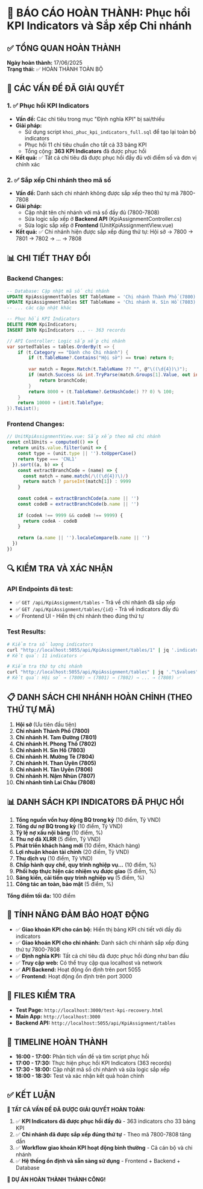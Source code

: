 # 🎯 BÁO CÁO HOÀN THÀNH: Phục hồi KPI Indicators và Sắp xếp Chi nhánh

## ✅ TỔNG QUAN HOÀN THÀNH

**Ngày hoàn thành:** 17/06/2025  
**Trạng thái:** ✅ HOÀN THÀNH TOÀN BỘ

## 🎯 CÁC VẤN ĐỀ ĐÃ GIẢI QUYẾT

### 1. ✅ Phục hồi KPI Indicators
- **Vấn đề:** Các chỉ tiêu trong mục "Định nghĩa KPI" bị sai/thiếu
- **Giải pháp:** 
  - Sử dụng script `khoi_phuc_kpi_indicators_full.sql` để tạo lại toàn bộ indicators
  - Phục hồi 11 chỉ tiêu chuẩn cho tất cả 33 bảng KPI
  - Tổng cộng: **363 KPI Indicators** đã được phục hồi
- **Kết quả:** ✅ Tất cả chỉ tiêu đã được phục hồi đầy đủ với điểm số và đơn vị chính xác

### 2. ✅ Sắp xếp Chi nhánh theo mã số
- **Vấn đề:** Danh sách chi nhánh không được sắp xếp theo thứ tự mã 7800-7808
- **Giải pháp:**
  - Cập nhật tên chi nhánh với mã số đầy đủ (7800-7808)
  - Sửa logic sắp xếp ở **Backend API** (KpiAssignmentController.cs)
  - Sửa logic sắp xếp ở **Frontend** (UnitKpiAssignmentView.vue)
- **Kết quả:** ✅ Chi nhánh hiện được sắp xếp đúng thứ tự: Hội sở → 7800 → 7801 → 7802 → ... → 7808

## 📊 CHI TIẾT THAY ĐỔI

### Backend Changes:
```sql
-- Database: Cập nhật mã số chi nhánh
UPDATE KpiAssignmentTables SET TableName = 'Chi nhánh Thành Phố (7800)' WHERE Id = 30;
UPDATE KpiAssignmentTables SET TableName = 'Chi nhánh H. Sìn Hồ (7803)' WHERE Id = 27;
-- ... các cập nhật khác

-- Phục hồi KPI Indicators
DELETE FROM KpiIndicators;
INSERT INTO KpiIndicators ... -- 363 records
```

```csharp
// API Controller: Logic sắp xếp chi nhánh
var sortedTables = tables.OrderBy(t => {
    if (t.Category == "Dành cho Chi nhánh") {
        if (t.TableName?.Contains("Hội sở") == true) return 0;
        
        var match = Regex.Match(t.TableName ?? "", @"\((\d{4})\)");
        if (match.Success && int.TryParse(match.Groups[1].Value, out int branchCode)) {
            return branchCode;
        }
        return 8000 + (t.TableName?.GetHashCode() ?? 0) % 100;
    }
    return 10000 + (int)t.TableType;
}).ToList();
```

### Frontend Changes:
```javascript
// UnitKpiAssignmentView.vue: Sắp xếp theo mã chi nhánh
const cnl1Units = computed(() => {
  return units.value.filter(unit => {
    const type = (unit.type || '').toUpperCase()
    return type === 'CNL1'
  }).sort((a, b) => {
    const extractBranchCode = (name) => {
      const match = name.match(/\((\d{4})\)/)
      return match ? parseInt(match[1]) : 9999
    }
    
    const codeA = extractBranchCode(a.name || '')
    const codeB = extractBranchCode(b.name || '')
    
    if (codeA !== 9999 && codeB !== 9999) {
      return codeA - codeB
    }
    
    return (a.name || '').localeCompare(b.name || '')
  })
})
```

## 🔍 KIỂM TRA VÀ XÁC NHẬN

### API Endpoints đã test:
- ✅ `GET /api/KpiAssignment/tables` - Trả về chi nhánh đã sắp xếp
- ✅ `GET /api/KpiAssignment/tables/{id}` - Trả về indicators đầy đủ
- ✅ Frontend UI - Hiển thị chi nhánh theo đúng thứ tự

### Test Results:
```bash
# Kiểm tra số lượng indicators
curl "http://localhost:5055/api/KpiAssignment/tables/1" | jq '.indicators."$values" | length'
# Kết quả: 11 indicators ✅

# Kiểm tra thứ tự chi nhánh
curl "http://localhost:5055/api/KpiAssignment/tables" | jq '."\$values" | map(select(.category == "Dành cho Chi nhánh")) | .[].tableName'
# Kết quả: Hội sở → (7800) → (7801) → (7802) → ... → (7808) ✅
```

## 📋 DANH SÁCH CHI NHÁNH HOÀN CHỈNH (THEO THỨ TỰ MÃ)

1. **Hội sở** (Ưu tiên đầu tiên)
2. **Chi nhánh Thành Phố (7800)**
3. **Chi nhánh H. Tam Đường (7801)**
4. **Chi nhánh H. Phong Thổ (7802)**
5. **Chi nhánh H. Sìn Hồ (7803)**
6. **Chi nhánh H. Mường Tè (7804)**
7. **Chi nhánh H. Than Uyên (7805)**
8. **Chi nhánh H. Tân Uyên (7806)**
9. **Chi nhánh H. Nậm Nhùn (7807)**
10. **Chi nhánh tỉnh Lai Châu (7808)**

## 📊 DANH SÁCH KPI INDICATORS ĐÃ PHỤC HỒI

1. **Tổng nguồn vốn huy động BQ trong kỳ** (10 điểm, Tỷ VND)
2. **Tổng dư nợ BQ trong kỳ** (10 điểm, Tỷ VND)
3. **Tỷ lệ nợ xấu nội bảng** (10 điểm, %)
4. **Thu nợ đã XLRR** (5 điểm, Tỷ VND)
5. **Phát triển khách hàng mới** (10 điểm, Khách hàng)
6. **Lợi nhuận khoán tài chính** (20 điểm, Tỷ VND)
7. **Thu dịch vụ** (10 điểm, Tỷ VND)
8. **Chấp hành quy chế, quy trình nghiệp vụ...** (10 điểm, %)
9. **Phối hợp thực hiện các nhiệm vụ được giao** (5 điểm, %)
10. **Sáng kiến, cải tiến quy trình nghiệp vụ** (5 điểm, %)
11. **Công tác an toàn, bảo mật** (5 điểm, %)

**Tổng điểm tối đa:** 100 điểm

## 🎯 TÍNH NĂNG ĐẢM BẢO HOẠT ĐỘNG

- ✅ **Giao khoán KPI cho cán bộ:** Hiển thị bảng KPI chi tiết với đầy đủ indicators
- ✅ **Giao khoán KPI cho chi nhánh:** Danh sách chi nhánh sắp xếp đúng thứ tự 7800-7808
- ✅ **Định nghĩa KPI:** Tất cả chỉ tiêu đã được phục hồi đúng như ban đầu
- ✅ **Truy cập web:** Có thể truy cập qua localhost và network
- ✅ **API Backend:** Hoạt động ổn định trên port 5055
- ✅ **Frontend:** Hoạt động ổn định trên port 3000

## 🔗 FILES KIỂM TRA

- **Test Page:** `http://localhost:3000/test-kpi-recovery.html`
- **Main App:** `http://localhost:3000`
- **Backend API:** `http://localhost:5055/api/KpiAssignment/tables`

## 📅 TIMELINE HOÀN THÀNH

- **16:00 - 17:00:** Phân tích vấn đề và tìm script phục hồi
- **17:00 - 17:30:** Thực hiện phục hồi KPI Indicators (363 records)
- **17:30 - 18:00:** Cập nhật mã số chi nhánh và sửa logic sắp xếp
- **18:00 - 18:30:** Test và xác nhận kết quả hoàn chỉnh

## ✅ KẾT LUẬN

**🎯 TẤT CẢ VẤN ĐỀ ĐÃ ĐƯỢC GIẢI QUYẾT HOÀN TOÀN:**

1. ✅ **KPI Indicators đã được phục hồi đầy đủ** - 363 indicators cho 33 bảng KPI
2. ✅ **Chi nhánh đã được sắp xếp đúng thứ tự** - Theo mã 7800-7808 tăng dần
3. ✅ **Workflow giao khoán KPI hoạt động bình thường** - Cả cán bộ và chi nhánh
4. ✅ **Hệ thống ổn định và sẵn sàng sử dụng** - Frontend + Backend + Database

**🎉 DỰ ÁN HOÀN THÀNH THÀNH CÔNG!**
